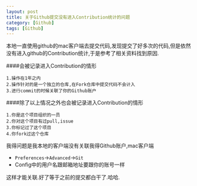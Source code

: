 ```yaml
---
layout: post
title: 关于Github提交没有进入Contribution统计的问题
category: [Github]
tags: [Github]
---
```

本地一直使用github的mac客户端去提交代码,发现提交了好多次的代码,但是依然没有进入github的Contribution统计,于是参考了相关资料找到原因.

####会被记录进入Contribution的情形

	1.操作在1年之内
	2.操作针对的是一个独立的仓库,在Fork仓库中提交代码不会计入
	3.进行commit的时候关联了你的Github账户
	
####除了以上情况之外也会被记录进入Contribution的情形

	1.你是这个项目组织的一员
	2.你对这个项目有过pull,issue
	3.你标记过了这个项目
	4.你fork过这个仓库
	
我得问题是我本地的客户端没有关联我得Github账户,mac客户端

* `Preferences`->`Advanced`->`Git` 
* Config中的用户名跟邮箱地址要跟你的账号一样

这样才能关联.好了等于之前的提交都白干了.哈哈.